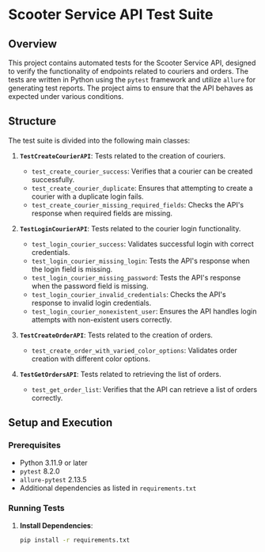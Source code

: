 # Scooter Service API Test Suite

## Overview

This project contains automated tests for the Scooter Service API, designed to verify the functionality of endpoints related to couriers and orders. The tests are written in Python using the `pytest` framework and utilize `allure` for generating test reports. The project aims to ensure that the API behaves as expected under various conditions.

## Structure

The test suite is divided into the following main classes:

1. **`TestCreateCourierAPI`**: Tests related to the creation of couriers.
    - `test_create_courier_success`: Verifies that a courier can be created successfully.
    - `test_create_courier_duplicate`: Ensures that attempting to create a courier with a duplicate login fails.
    - `test_create_courier_missing_required_fields`: Checks the API's response when required fields are missing.

2. **`TestLoginCourierAPI`**: Tests related to the courier login functionality.
    - `test_login_courier_success`: Validates successful login with correct credentials.
    - `test_login_courier_missing_login`: Tests the API's response when the login field is missing.
    - `test_login_courier_missing_password`: Tests the API's response when the password field is missing.
    - `test_login_courier_invalid_credentials`: Checks the API's response to invalid login credentials.
    - `test_login_courier_nonexistent_user`: Ensures the API handles login attempts with non-existent users correctly.

3. **`TestCreateOrderAPI`**: Tests related to the creation of orders.
    - `test_create_order_with_varied_color_options`: Validates order creation with different color options.

4. **`TestGetOrdersAPI`**: Tests related to retrieving the list of orders.
    - `test_get_order_list`: Verifies that the API can retrieve a list of orders correctly.

## Setup and Execution

### Prerequisites

- Python 3.11.9 or later
- `pytest` 8.2.0
- `allure-pytest` 2.13.5
- Additional dependencies as listed in `requirements.txt`

### Running Tests

1. **Install Dependencies**:
   ```bash
   pip install -r requirements.txt
